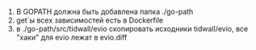 1. В GOPATH должна быть добавлена папка ./go-path
1. get`ы всех зависимостей есть в Dockerfile
1. в ./go-path/src/tidwall/evio скопировать исходники tidwall/evio, все "хаки" для evio лежат в evio.diff



